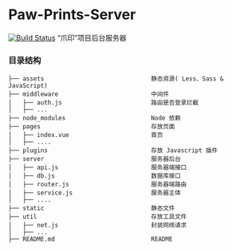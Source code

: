 # Paw-Prints-Server
[![Build Status](https://travis-ci.org/iMediaLab-518/Paw-Prints-Server.svg?branch=develop)](https://travis-ci.org/iMediaLab-518/Paw-Prints-Server)
“爪印”项目后台服务器

### 目录结构
```
├── assets                              静态资源( Less、Sass & JavaScript)
├── middleware                          中间件
│   ├── auth.js                         路由是否登录拦截
│   ├── ...
├── node_modules                        Node 依赖
├── pages                               存放页面
│   ├── index.vue                       首页
│   ├── ....
├── plugins                             存放 Javascript 插件
├── server                              服务器后台
│   ├── api.js                          服务器端接口
│   ├── db.js                           数据库接口
│   ├── router.js                       服务器端路由
│   ├── service.js                      服务器主体
│   ├── ....
├── static                              静态文件
├── util                                存放工具文件
│   ├── net.js                          封装网络请求
│   ├── ...
├── README.md                           README
```
